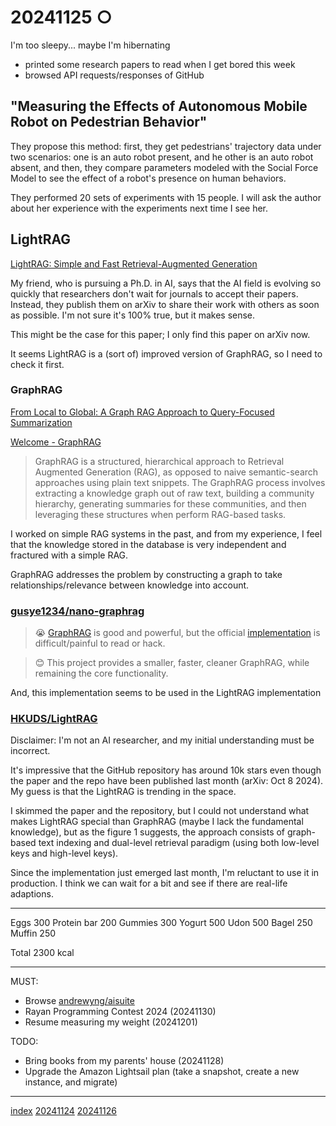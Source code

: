 <head><meta name="viewport" content="width=device-width, initial-scale=1.0, user-scalable=yes" /><meta charset="UTF-8"></head>

# 20241125 ○

I'm too sleepy... maybe I'm hibernating

- printed some research papers to read when I get bored this week
- browsed API requests/responses of GitHub

## "Measuring the Effects of Autonomous Mobile Robot on Pedestrian Behavior"

They propose this method: first, they get pedestrians' trajectory data under two scenarios: one is an auto robot present, and he other is an auto robot absent, and then, they compare parameters modeled with the Social Force Model to see the effect of a robot's presence on human behaviors.

They performed 20 sets of experiments with 15 people. I will ask the author about her experience with the experiments next time I see her.

## LightRAG

[LightRAG: Simple and Fast Retrieval-Augmented Generation](https://arxiv.org/abs/2410.05779)

My friend, who is pursuing a Ph.D. in AI, says that the AI field is evolving so quickly that researchers don't wait for journals to accept their papers. Instead, they publish them on arXiv to share their work with others as soon as possible. I'm not sure it's 100% true, but it makes sense.

This might be the case for this paper; I only find this paper on arXiv now.

It seems LightRAG is a (sort of) improved version of GraphRAG, so I need to check it first.

### GraphRAG

[From Local to Global: A Graph RAG Approach to Query-Focused Summarization](https://arxiv.org/abs/2404.16130)

[Welcome - GraphRAG](https://microsoft.github.io/graphrag/)

> GraphRAG is a structured, hierarchical approach to Retrieval Augmented Generation (RAG), as opposed to naive semantic-search approaches using plain text snippets. The GraphRAG process involves extracting a knowledge graph out of raw text, building a community hierarchy, generating summaries for these communities, and then leveraging these structures when perform RAG-based tasks.

I worked on simple RAG systems in the past, and from my experience, I feel that the knowledge stored in the database is very independent and fractured with a simple RAG.

GraphRAG addresses the problem by constructing a graph to take relationships/relevance between knowledge into account.

### [gusye1234/nano-graphrag](https://github.com/gusye1234/nano-graphrag)

> 😭 [GraphRAG](https://arxiv.org/pdf/2404.16130) is good and powerful, but the official [implementation](https://github.com/microsoft/graphrag/tree/main) is difficult/painful to read or hack.

> 😊 This project provides a smaller, faster, cleaner GraphRAG, while remaining the core functionality.

And, this implementation seems to be used in the LightRAG implementation

### [HKUDS/LightRAG](https://github.com/HKUDS/LightRAG)

Disclaimer: I'm not an AI researcher, and my initial understanding must be incorrect.

It's impressive that the GitHub repository has around 10k stars even though the paper and the repo have been published last month (arXiv: Oct 8 2024). My guess is that the LightRAG is trending in the space.

I skimmed the paper and the repository, but I could not understand what makes LightRAG special than GraphRAG (maybe I lack the fundamental knowledge), but as the figure 1 suggests, the approach consists of graph-based text indexing and dual-level retrieval paradigm (using both low-level keys and high-level keys).

Since the implementation just emerged last month, I'm reluctant to use it in production. I think we can wait for a bit and see if there are real-life adaptions.

---

Eggs 300
Protein bar 200
Gummies 300
Yogurt 500
Udon 500
Bagel 250
Muffin 250

Total 2300 kcal

---

MUST:

- Browse [andrewyng/aisuite](https://github.com/andrewyng/aisuite)
- Rayan Programming Contest 2024 (20241130)
- Resume measuring my weight (20241201)

TODO:

- Bring books from my parents' house (20241128)
- Upgrade the Amazon Lightsail plan (take a snapshot, create a new instance, and migrate)

---

[index](../../index.html)
[20241124](20241124.html)
[20241126](20241126.html)
